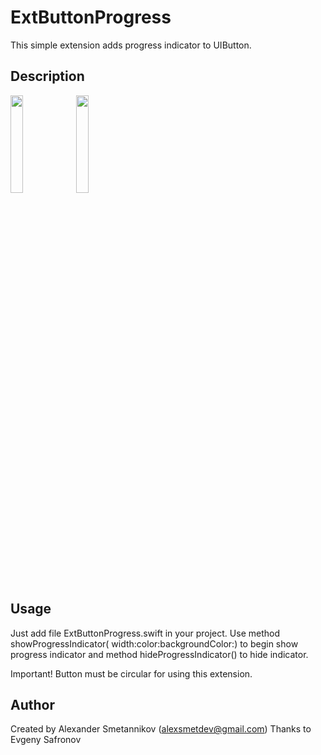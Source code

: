 # ExtButtonProgress
This simple extension adds progress indicator to UIButton. 

## Description
<img width=20%  src="https://cloud.githubusercontent.com/assets/25868364/24120808/e6340a78-0dc6-11e7-8920-b851f94af0f0.png" /> <img width=20%  src="https://cloud.githubusercontent.com/assets/25868364/24120807/e607dd7c-0dc6-11e7-9bb4-5037dd288c0b.png" />


## Usage
Just add file ExtButtonProgress.swift in your project.
Use method showProgressIndicator( width:color:backgroundColor:) to begin show progress indicator
and method hideProgressIndicator() to hide indicator.
 
Important! Button must be circular for using this extension.

## Author
Created by Alexander Smetannikov (alexsmetdev@gmail.com)
Thanks to Evgeny Safronov
